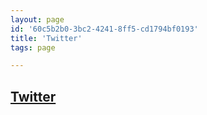 ```yaml
---
layout: page
id: '60c5b2b0-3bc2-4241-8ff5-cd1794bf0193'
title: 'Twitter'
tags: page

---
```

  
<h2 class="text-3xl font-semibold mb-4"><a href="/journals/Twitter">Twitter</a></h2>

<div class="space-y-2">

</div>
